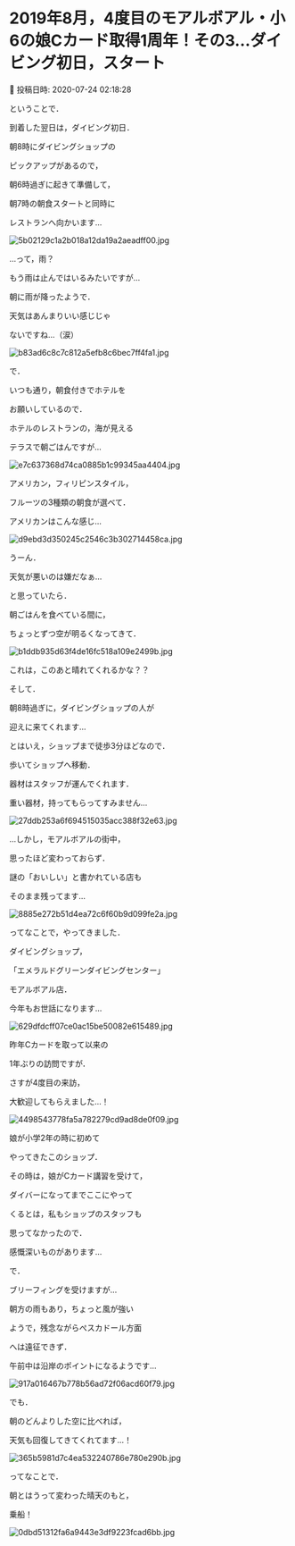 # 2019年8月，4度目のモアルボアル・小6の娘Cカード取得1周年！その3…ダイビング初日，スタート

📅 投稿日時: 2020-07-24 02:18:28

ということで．


到着した翌日は，ダイビング初日．


朝8時にダイビングショップの


ピックアップがあるので，


朝6時過ぎに起きて準備して，


朝7時の朝食スタートと同時に


レストランへ向かいます…




![5b02129c1a2b018a12da19a2aeadff00.jpg](images/5b02129c1a2b018a12da19a2aeadff00.jpg)




…って，雨？


もう雨は止んではいるみたいですが…


朝に雨が降ったようで．


天気はあんまりいい感じじゃ


ないですね…（涙）




![b83ad6c8c7c812a5efb8c6bec7ff4fa1.jpg](images/b83ad6c8c7c812a5efb8c6bec7ff4fa1.jpg)







で．


いつも通り，朝食付きでホテルを


お願いしているので．


ホテルのレストランの，海が見える


テラスで朝ごはんですが…




![e7c637368d74ca0885b1c99345aa4404.jpg](images/e7c637368d74ca0885b1c99345aa4404.jpg)







アメリカン，フィリピンスタイル，


フルーツの3種類の朝食が選べて．


アメリカンはこんな感じ…




![d9ebd3d350245c2546c3b302714458ca.jpg](images/d9ebd3d350245c2546c3b302714458ca.jpg)







うーん．


天気が悪いのは嫌だなぁ…


と思っていたら．


朝ごはんを食べている間に，


ちょっとずつ空が明るくなってきて．




![b1ddb935d63f4de16fc518a109e2499b.jpg](images/b1ddb935d63f4de16fc518a109e2499b.jpg)




これは，このあと晴れてくれるかな？？





そして．


朝8時過ぎに，ダイビングショップの人が


迎えに来てくれます…


とはいえ，ショップまで徒歩3分ほどなので．


歩いてショップへ移動．


器材はスタッフが運んでくれます．


重い器材，持ってもらってすみません…




![27ddb253a6f694515035acc388f32e63.jpg](images/27ddb253a6f694515035acc388f32e63.jpg)







…しかし，モアルボアルの街中，


思ったほど変わっておらず．


謎の「おいしい」と書かれている店も


そのまま残ってます…




![8885e272b51d4ea72c6f60b9d099fe2a.jpg](images/8885e272b51d4ea72c6f60b9d099fe2a.jpg)







ってなことで，やってきました．


ダイビングショップ，


「エメラルドグリーンダイビングセンター」


モアルボアル店．


今年もお世話になります…




![629dfdcff07ce0ac15be50082e615489.jpg](images/629dfdcff07ce0ac15be50082e615489.jpg)







昨年Cカードを取って以来の


1年ぶりの訪問ですが．


さすが4度目の来訪，


大歓迎してもらえました…！




![4498543778fa5a782279cd9ad8de0f09.jpg](images/4498543778fa5a782279cd9ad8de0f09.jpg)




娘が小学2年の時に初めて


やってきたこのショップ．


その時は，娘がCカード講習を受けて，


ダイバーになってまでここにやって


くるとは，私もショップのスタッフも


思ってなかったので．


感慨深いものがあります…





で．


ブリーフィングを受けますが…


朝方の雨もあり，ちょっと風が強い


ようで，残念ながらぺスカドール方面


へは遠征できず．


午前中は沿岸のポイントになるようです…




![917a016467b778b56ad72f06acd60f79.jpg](images/917a016467b778b56ad72f06acd60f79.jpg)







でも．


朝のどんよりした空に比べれば，


天気も回復してきてくれてます…！




![365b5981d7c4ea532240786e780e290b.jpg](images/365b5981d7c4ea532240786e780e290b.jpg)







ってなことで．


朝とはうって変わった晴天のもと，


乗船！




![0dbd51312fa6a9443e3df9223fcad6bb.jpg](images/0dbd51312fa6a9443e3df9223fcad6bb.jpg)

